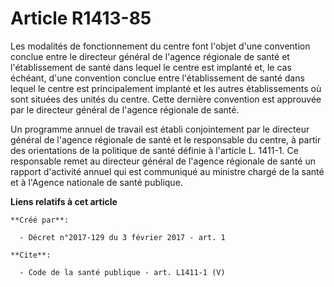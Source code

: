 # Article R1413-85

Les modalités de fonctionnement du centre font l'objet d'une convention conclue entre le directeur général de l'agence
régionale de santé et l'établissement de santé dans lequel le centre est implanté et, le cas échéant, d'une convention
conclue entre l'établissement de santé dans lequel le centre est principalement implanté et les autres établissements où sont
situées des unités du centre. Cette dernière convention est approuvée par le directeur général de l'agence régionale de
santé. 

Un programme annuel de travail est établi conjointement par le directeur général de l'agence régionale de santé et le
responsable du centre, à partir des orientations de la politique de santé définie à l'article L. 1411-1. Ce responsable remet
au directeur général de l'agence régionale de santé un rapport d'activité annuel qui est communiqué au ministre chargé de la
santé et à l'Agence nationale de santé publique.

**Liens relatifs à cet article**

	**Créé par**:

	  - Décret n°2017-129 du 3 février 2017 - art. 1

	**Cite**:

	  - Code de la santé publique - art. L1411-1 (V)
